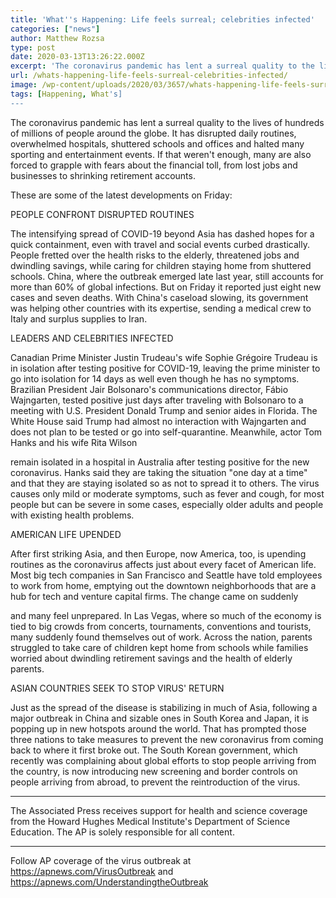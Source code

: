 ```yaml
---
title: 'What''s Happening: Life feels surreal; celebrities infected'
categories: ["news"]
author: Matthew Rozsa
type: post
date: 2020-03-13T13:26:22.000Z
excerpt: 'The coronavirus pandemic has lent a surreal quality to the lives of hundreds of millions of people around the globe. It has disrupted daily routines, overwhelmed hospitals, shuttered schools and offices and halted many sporting and entertainment events. If that weren''t enough, many are also forced to grapple with fears about the financial toll, from&hellip;'
url: /whats-happening-life-feels-surreal-celebrities-infected/
image: /wp-content/uploads/2020/03/3657/whats-happening-life-feels-surreal-celebrities-infected.jpg
tags: [Happening, What's]
---
```


The coronavirus pandemic has lent a surreal quality to the lives of hundreds of millions of people around the globe. It has disrupted daily routines, overwhelmed hospitals, shuttered schools and offices and halted many sporting and entertainment events. If that weren't enough, many are also forced to grapple with fears about the financial toll, from lost jobs and businesses to shrinking retirement accounts.

These are some of the latest developments on Friday:

PEOPLE CONFRONT DISRUPTED ROUTINES

The intensifying spread of COVID-19 beyond Asia has dashed hopes for a quick containment, even with travel and social events curbed drastically. People fretted over the health risks to the elderly, threatened jobs and dwindling savings, while caring for children staying home from shuttered schools. China, where the outbreak emerged late last year, still accounts for more than 60% of global infections. But on Friday it reported just eight new cases and seven deaths. With China's caseload slowing, its government was helping other countries with its expertise, sending a medical crew to Italy and surplus supplies to Iran.

LEADERS AND CELEBRITIES INFECTED

Canadian Prime Minister Justin Trudeau's wife Sophie Grégoire Trudeau is in isolation after testing positive for COVID-19, leaving the prime minister to go into isolation for 14 days as well even though he has no symptoms. Brazilian President Jair Bolsonaro's communications director, Fábio Wajngarten, tested positive just days after traveling with Bolsonaro to a meeting with U.S. President Donald Trump and senior aides in Florida. The White House said Trump had almost no interaction with Wajngarten and does not plan to be tested or go into self-quarantine. Meanwhile, actor Tom Hanks and his wife Rita Wilson

 remain isolated in a hospital in Australia after testing positive for the new coronavirus. Hanks said they are taking the situation "one day at a time" and that they are staying isolated so as not to spread it to others. The virus causes only mild or moderate symptoms, such as fever and cough, for most people but can be severe in some cases, especially older adults and people with existing health problems.

AMERICAN LIFE UPENDED

After first striking Asia, and then Europe, now America, too, is upending routines as the coronavirus affects just about every facet of American life. Most big tech companies in San Francisco and Seattle have told employees to work from home, emptying out the downtown neighborhoods that are a hub for tech and venture capital firms. The change came on suddenly

 and many feel unprepared. In Las Vegas, where so much of the economy is tied to big crowds from concerts, tournaments, conventions and tourists, many suddenly found themselves out of work. Across the nation, parents struggled to take care of children kept home from schools while families worried about dwindling retirement savings and the health of elderly parents.

ASIAN COUNTRIES SEEK TO STOP VIRUS' RETURN

Just as the spread of the disease is stabilizing in much of Asia, following a major outbreak in China and sizable ones in South Korea and Japan, it is popping up in new hotspots around the world. That has prompted those three nations to take measures to prevent the new coronavirus from coming back to where it first broke out. The South Korean government, which recently was complaining about global efforts to stop people arriving from the country, is now introducing new screening and border controls on people arriving from abroad, to prevent the reintroduction of the virus.

* * *

The Associated Press receives support for health and science coverage from the Howard Hughes Medical Institute's Department of Science Education. The AP is solely responsible for all content.

* * *

Follow AP coverage of the virus outbreak at <https://apnews.com/VirusOutbreak> and <https://apnews.com/UnderstandingtheOutbreak>
